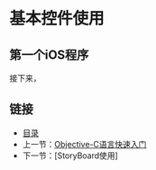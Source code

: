 # 基本控件使用

## 第一个iOS程序
接下来，

## 链接
- [目录](directory.md)  
- 上一节：[Objective-C语言快速入门](4.1.md)  
- 下一节：[StoryBoard使用]
